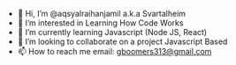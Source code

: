 - 👋 Hi, I’m @aqsyalraihanjamil a.k.a Svartalheim
- 👀 I’m interested in Learning How Code Works
- 🌱 I’m currently learning Javascript (Node JS, React)
- 💞️ I’m looking to collaborate on a project Javascript Based
- 📫 How to reach me email: gboomers313@gmail.com

<!---
aqsyalraihanjamil/aqsyalraihanjamil is a ✨ special ✨ repository because its `README.md` (this file) appears on your GitHub profile.
You can click the Preview link to take a look at your changes.
--->
